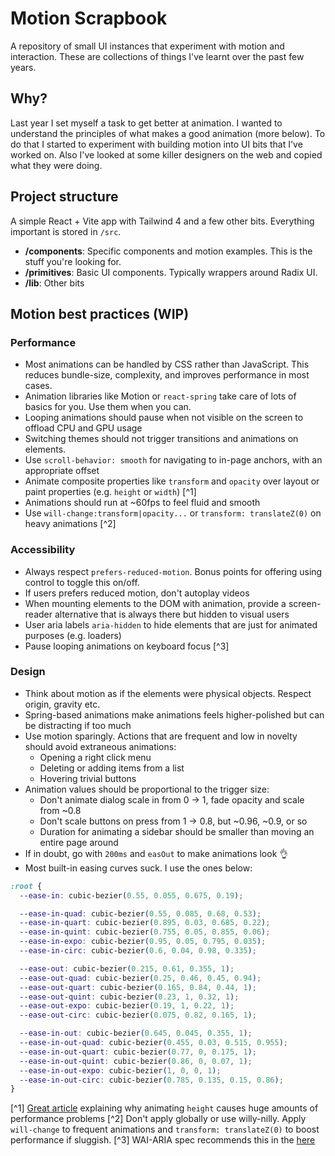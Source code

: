 # Motion Scrapbook

A repository of small UI instances that experiment with motion and interaction. These are collections of things I've learnt over the past few years.

## Why?
Last year I set myself a task to get better at animation. I wanted to understand the principles of what makes a good animation (more below). To do that I started to experiment with building motion into UI bits that I've worked on. Also I've looked at some killer designers on the web and copied what they were doing.

## Project structure
A simple React + Vite app with Tailwind 4 and a few other bits. Everything important is stored in `/src`.
- **/components**: Specific components and motion examples. This is the stuff you're looking for.
- **/primitives**: Basic UI components. Typically wrappers around Radix UI.
- **/lib**: Other bits

## Motion best practices (WIP)

### Performance
- Most animations can be handled by CSS rather than JavaScript. This reduces bundle-size, complexity, and improves performance in most cases.
- Animation libraries like Motion or `react-spring` take care of lots of basics for you. Use them when you can.
- Looping animations should pause when not visible on the screen to offload CPU and GPU usage
- Switching themes should not trigger transitions and animations on elements.
- Use `scroll-behavior: smooth` for navigating to in-page anchors, with an appropriate offset
- Animate composite properties like `transform` and `opacity` over layout or paint properties (e.g. `height` or `width`) [^1]
- Animations should run at ~60fps to feel fluid and smooth
- Use `will-change:transform|opacity...` or `transform: translateZ(0)` on heavy animations [^2]

### Accessibility
- Always respect `prefers-reduced-motion`. Bonus points for offering using control to toggle this on/off.
- If users prefers reduced motion, don't autoplay videos
- When mounting elements to the DOM with animation, provide a screen-reader alternative that is always there but hidden to visual users
- User aria labels `aria-hidden` to hide elements that are just for animated purposes (e.g. loaders)
- Pause looping animations on keyboard focus [^3]

### Design
- Think about motion as if the elements were physical objects. Respect origin, gravity etc.
- Spring-based animations make animations feels higher-polished but can be distracting if too much
- Use motion sparingly. Actions that are frequent and low in novelty should avoid extraneous animations:
    - Opening a right click menu
    - Deleting or adding items from a list
    - Hovering trivial buttons
- Animation values should be proportional to the trigger size:
    - Don't animate dialog scale in from 0 → 1, fade opacity and scale from ~0.8
    - Don't scale buttons on press from 1 → 0.8, but ~0.96, ~0.9, or so
    - Duration for animating a sidebar should be smaller than moving an entire page around
- If in doubt, go with `200ms` and `easOut` to make animations look 👌
- Most built-in easing curves suck. I use the ones below:

```css
:root {
  --ease-in: cubic-bezier(0.55, 0.055, 0.675, 0.19);

  --ease-in-quad: cubic-bezier(0.55, 0.085, 0.68, 0.53);
  --ease-in-quart: cubic-bezier(0.895, 0.03, 0.685, 0.22);
  --ease-in-quint: cubic-bezier(0.755, 0.05, 0.855, 0.06);
  --ease-in-expo: cubic-bezier(0.95, 0.05, 0.795, 0.035);
  --ease-in-circ: cubic-bezier(0.6, 0.04, 0.98, 0.335);

  --ease-out: cubic-bezier(0.215, 0.61, 0.355, 1);
  --ease-out-quad: cubic-bezier(0.25, 0.46, 0.45, 0.94);
  --ease-out-quart: cubic-bezier(0.165, 0.84, 0.44, 1);
  --ease-out-quint: cubic-bezier(0.23, 1, 0.32, 1);
  --ease-out-expo: cubic-bezier(0.19, 1, 0.22, 1);
  --ease-out-circ: cubic-bezier(0.075, 0.82, 0.165, 1);

  --ease-in-out: cubic-bezier(0.645, 0.045, 0.355, 1);
  --ease-in-out-quad: cubic-bezier(0.455, 0.03, 0.515, 0.955);
  --ease-in-out-quart: cubic-bezier(0.77, 0, 0.175, 1);
  --ease-in-out-quint: cubic-bezier(0.86, 0, 0.07, 1);
  --ease-in-out-expo: cubic-bezier(1, 0, 0, 1);
  --ease-in-out-circ: cubic-bezier(0.785, 0.135, 0.15, 0.86);
}
```

[^1] [Great article](https://www.granola.ai/blog/dont-animate-height) explaining why animating `height` causes huge amounts of performance problems
[^2] Don't apply globally or use willy-nilly. Apply `will-change` to frequent animations and `transform: translateZ(0)` to boost performance if sluggish.
[^3] WAI-ARIA spec recommends this in the [here](https://www.w3.org/WAI/tutorials/carousels/animations/)
